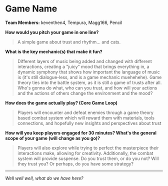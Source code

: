 # Game Name

**Team Members:** keventhen4, Tempura, Magg166, Pencil

**How would you pitch your game in one line?**
> A simple game about trust and rhythm... and cats.

**What is the key mechanic(s) that make it fun?**
> Different layers of music being added and changed with different interactions, creating a "juicy" mood that brings everything in, a dynamic symphony that shows how important the language of music is (it's still dialogue-less, and is a game mechanic muehehehe). Game theory ties into the battle system, as it is still a game of trusts after all. Who's gonna do what, who can you trust, and how will your actions and the actions of others change the environment and the mood?

**How does the game actually play? (Core Game Loop)**
> Players will encounter and defeat enemies through a game theory based combat system which will reward them with materials, tools connections, and hopefully new insights and perspectives about trust

**How will you keep players engaged for 30 minutes? What's the general scope of your game (will change as you go)?**
> Players will also explore while trying to perfect the masterpiece their interactions make, allowing for creativity. Additionally, the combat system will provide suspense. Do you trust them, or do you not? Will they trust you? Or perhaps, do you have some strategy?

---
*Well well well, what do we have here?*
